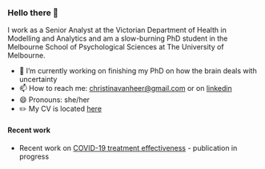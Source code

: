 ### Hello there 👋
I work as a Senior Analyst at the Victorian Department of Health in Modelling and Analytics and am a slow-burning PhD student in the Melbourne School of Psychological Sciences at The University of Melbourne. 

- 🧠 I’m currently working on finishing my PhD on how the brain deals with uncertainty 
- 📫 How to reach me: christinavanheer@gmail.com or on [linkedin](https://www.linkedin.com/in/christina-van-heer/)
- 😄 Pronouns: she/her
- ✏️ My CV is located [here](https://github.com/cvanheer/CV)


#### Recent work 
- Recent work on [COVID-19 treatment effectiveness](https://theconversation.com/paxlovid-is-australias-first-line-covid-antiviral-but-lagevrio-also-prevents-severe-disease-in-over-70s-195349) - publication in progress 

